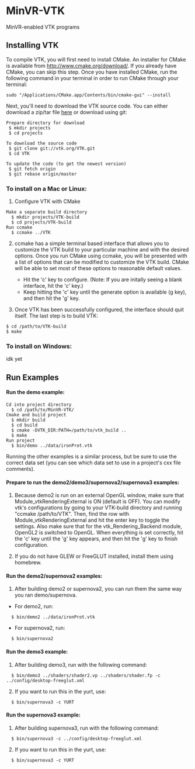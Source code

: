 # MinVR-VTK
MinVR-enabled VTK programs
## Installing VTK
To compile VTK, you will first need to install CMake. An installer for CMake is
available from http://www.cmake.org/download/. If you already have CMake, you can skip this step. Once you have installed CMake, run the following command in your terminal in order to run CMake through your terminal:
```
sudo "/Applications/CMake.app/Contents/bin/cmake-gui" --install
```

Next, you'll need to download the VTK source code. You can either download a zip/tar file [here](http://www.vtk.org/download/) or download using git:
```
Prepare directory for download
 $ mkdir projects
 $ cd projects

To download the source code 
 $ git clone git://vtk.org/VTK.git
 $ cd VTK
 
To update the code (to get the newest version)
 $ git fetch origin
 $ git rebase origin/master
```
### To install on a Mac or Linux:
1. Configure VTK with CMake
```
Make a separate build directory
  $ mkdir projects/VTK-build
  $ cd projects/VTK-build
Run ccmake
  $ ccmake ../VTK
```
2. ccmake has a simple terminal based interface that allows you to customize the VTK build to your particular machine and
with the desired options. Once you run CMake using ccmake, you will be presented with a list of options that can be modified to customize the VTK build. CMake will be able to set most of these options to reasonable default values. 
    - Hit the 'c' key to configure. (Note: If you are initally seeing a blank interface, hit the 'c' key.) 
    - Keep hitting the 'c' key until the generate option is available (g key), and then hit the 'g' key. 
    
3. Once VTK has been successfully configured, the interface should quit itself. The last step is to build VTK:
```
$ cd /path/to/VTK-build
$ make
```
### To install on Windows:
idk yet

## Run Examples
#### Run the demo example:
```
Cd into project directory
  $ cd /path/to/MinVR-VTK/
Cmake and build project
  $ mkdir build
  $ cd build
  $ cmake -DVTK_DIR:PATH=/path/to/vtk_build ..
  $ make
Run project
  $ bin/demo ../data/ironProt.vtk
```
Running the other examples is a similar process, but be sure to use the correct data set (you can see which data set to use in a project's cxx file comments). 

#### Prepare to run the demo2/demo3/supernova2/supernova3 examples:
1. Because demo2 is run on an external OpenGL window, make sure that Module_vtkRenderingExternal is ON (default is OFF). You can modify vtk's configurations by going to your VTK-build directory and running "ccmake /path/to/VTK". Then, find the row with Module_vtkRenderingExternal and hit the enter key to toggle the settings. Also make sure that for the vtk_Rendering_Backend module, OpenGL2 is switched to OpenGL. When everything is set correctly, hit the 'c' key until the 'g' key appears, and then hit the 'g' key to finish configuration. 

2. If you do not have GLEW or FreeGLUT installed, install them using homebrew.

#### Run the demo2/supernova2 examples: 
1. After building demo2 or supernova2, you can run them the same way you ran demo/supernova.
 - For demo2, run:
 ```
   $ bin/demo2 ../data/ironProt.vtk
 ```
 - For supernova2, run:
 ```
   $ bin/supernova2
 ```

#### Run the demo3 example: 
1. After building demo3, run with the following command:
```
  $ bin/demo3 ../shaders/shader2.vp ../shaders/shader.fp -c ../config/desktop-freeglut.xml
```
2. If you want to run this in the yurt, use:
```
  $ bin/supernova3 -c YURT
```

#### Run the supernova3 example:
1. After building supernova3, run with the following command:
```
  $ bin/supernova3 -c ../config/desktop-freeglut.xml
```
2. If you want to run this in the yurt, use:
```
  $ bin/supernova3 -c YURT
```
